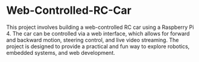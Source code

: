 # Web-Controlled-RC-Car
This project involves building a web-controlled RC car using a Raspberry Pi 4. The car can be controlled via a web interface, which allows for forward and backward motion, steering control, and live video streaming. The project is designed to provide a practical and fun way to explore robotics, embedded systems, and web development.

